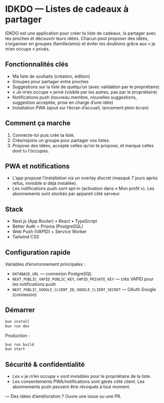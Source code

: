 # IDKDO — Listes de cadeaux à partager

IDKDO est une application pour créer ta liste de cadeaux, la partager avec tes proches et découvrir leurs idées. Chacun peut proposer des idées, s’organiser en groupes (famille/amis) et éviter les doublons grâce aux « je m’en occupe » privés.

## Fonctionnalités clés
- Ma liste de souhaits (création, édition)
- Groupes pour partager entre proches
- Suggestions sur la liste de quelqu’un (avec validation par le propriétaire)
- « Je m’en occupe » privé (visible par les autres, pas par le propriétaire)
- Notifications push (nouveau membre, nouvelles suggestions, suggestion acceptée, prise en charge d’une idée)
- Installation PWA (ajout sur l’écran d’accueil, lancement plein écran)

## Comment ça marche
1. Connecte-toi puis crée ta liste.
2. Crée/rejoins un groupe pour partager vos listes.
3. Propose des idées, accepte celles qu’on te propose, et marque celles dont tu t’occupes.

## PWA et notifications
- L’app propose l’installation via un overlay discret (masqué 7 jours après refus, invisible si déjà installée).
- Les notifications push sont opt‑in (activation dans « Mon profil »). Les abonnements sont stockés par appareil côté serveur.

## Stack
- Next.js (App Router) • React • TypeScript
- Better Auth + Prisma (PostgreSQL)
- Web Push (VAPID) + Service Worker
- Tailwind CSS

## Configuration rapide
Variables d’environnement principales :
- `DATABASE_URL` — connexion PostgreSQL
- `NEXT_PUBLIC_VAPID_PUBLIC_KEY`, `VAPID_PRIVATE_KEY` — clés VAPID pour les notifications push
- `NEXT_PUBLIC_GOOGLE_CLIENT_ID`, `GOOGLE_CLIENT_SECRET` — OAuth Google (connexion)

## Démarrer
```bash
bun install
bun run dev
```
Production :
```bash
bun run build
bun start
```

## Sécurité & confidentialité
- Les « je m’en occupe » sont invisibles pour le propriétaire de la liste.
- Les consentements PWA/notifications sont gérés côté client. Les abonnements push peuvent être révoqués à tout moment.

—
Des idées d’amélioration ? Ouvre une issue ou une PR.
